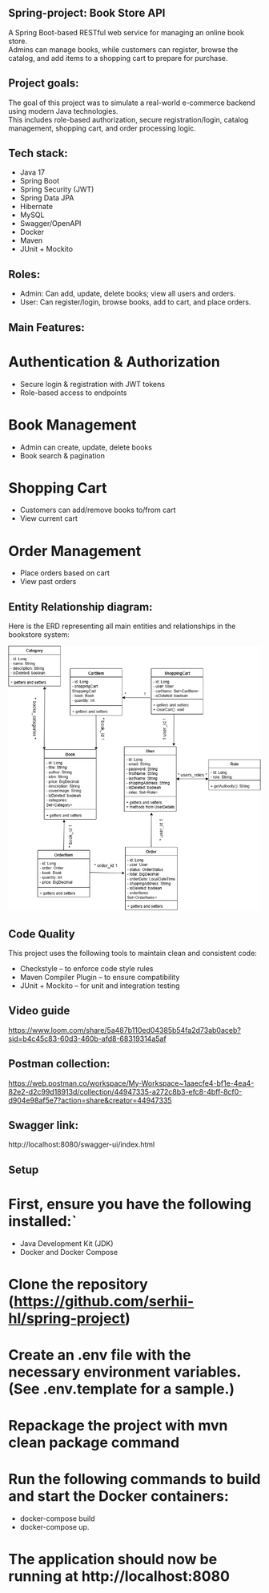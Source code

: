 ## Spring-project: Book Store API

A Spring Boot-based RESTful web service for managing an online book store.  
Admins can manage books, while customers can register, browse the catalog, 
and add items to a shopping cart to prepare for purchase.

## Project goals:

The goal of this project was to simulate a real-world e-commerce backend using modern Java technologies.  
This includes role-based authorization, secure registration/login, catalog management, 
shopping cart, and order processing logic.

## Tech stack:

- Java 17
- Spring Boot
- Spring Security (JWT)
- Spring Data JPA
- Hibernate
- MySQL
- Swagger/OpenAPI
- Docker
- Maven
- JUnit + Mockito

## Roles:

- Admin: Can add, update, delete books; view all users and orders.
- User: Can register/login, browse books, add to cart, and place orders.

## Main Features:

# Authentication & Authorization
- Secure login & registration with JWT tokens
- Role-based access to endpoints

# Book Management
- Admin can create, update, delete books
- Book search & pagination

# Shopping Cart
- Customers can add/remove books to/from cart
- View current cart

# Order Management
- Place orders based on cart
- View past orders

## Entity Relationship diagram:

Here is the ERD representing all main entities and relationships in the bookstore system:

![ER Diagram](/book-store.drawio.png)

## Code Quality

This project uses the following tools to maintain clean and consistent code:

- Checkstyle – to enforce code style rules
- Maven Compiler Plugin – to ensure compatibility
- JUnit + Mockito – for unit and integration testing

## Video guide

https://www.loom.com/share/5a487b110ed04385b54fa2d73ab0aceb?sid=b4c45c83-60d3-460b-afd8-68319314a5af

## Postman collection:

https://web.postman.co/workspace/My-Workspace~1aaecfe4-bf1e-4ea4-82e2-d2c99d18913d/collection/44947335-a272c8b3-efc8-4bff-8cf0-d904e98af5e7?action=share&creator=44947335

## Swagger link:

http://localhost:8080/swagger-ui/index.html

## Setup

# First, ensure you have the following installed:`
- Java Development Kit (JDK)
- Docker and Docker Compose
# Clone the repository (https://github.com/serhii-hl/spring-project)
# Create an .env file with the necessary environment variables. (See .env.template for a sample.)
# Repackage the project with mvn clean package command
# Run the following commands to build and start the Docker containers:
- docker-compose build 
- docker-compose up.
# The application should now be running at http://localhost:8080
